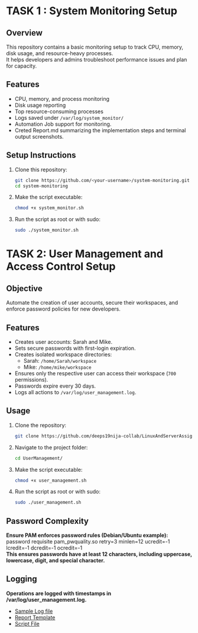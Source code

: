 
# TASK 1 : System Monitoring Setup

## Overview
This repository contains a basic monitoring setup to track CPU, memory, disk usage, and resource-heavy processes.  
It helps developers and admins troubleshoot performance issues and plan for capacity.

## Features
- CPU, memory, and process monitoring
- Disk usage reporting
- Top resource-consuming processes
- Logs saved under `/var/log/system_monitor/`
- Automation Job support for monitoring.
- Creted Report.md summarizing the implementation steps and terminal output screenshots.  

## Setup Instructions
1. Clone this repository:
   ```bash
   git clone https://github.com/<your-username>/system-monitoring.git
   cd system-monitoring
2. Make the script executable:
   ```bash
   chmod +x system_monitor.sh
   
4. Run the script as root or with sudo:
   ```bash
   sudo ./system_monitor.sh
   

# TASK 2: User Management and Access Control Setup

## Objective
Automate the creation of user accounts, secure their workspaces, and enforce password policies for new developers.

## Features
- Creates user accounts: Sarah and Mike.
- Sets secure passwords with first-login expiration.
- Creates isolated workspace directories:
  - Sarah: `/home/Sarah/workspace`
  - Mike: `/home/mike/workspace`
- Ensures only the respective user can access their workspace (`700` permissions).
- Passwords expire every 30 days.
- Logs all actions to `/var/log/user_management.log`.

## Usage
1. Clone the repository:
   ```bash
   git clone https://github.com/deeps19nija-collab/LinuxAndServerAssignment.git

2. Navigate to the project folder: 
   ```bash
   cd UserManagement/

3. Make the script executable:
   ```bash
   chmod +x user_management.sh

4. Run the script as root or with sudo:
   ```bash
   sudo ./user_management.sh

## Password Complexity  

**Ensure PAM enforces password rules (Debian/Ubuntu example):**  
password requisite pam_pwquality.so retry=3 minlen=12 ucredit=-1 lcredit=-1 dcredit=-1 ocredit=-1  
**This ensures passwords have at least 12 characters, including uppercase, lowercase, digit, and special character.**  

## Logging
**Operations are logged with timestamps in /var/log/user_management.log.**  

- [Sample Log file](https://github.com/deeps19nija-collab/LinuxAndServerAssignment/blob/main/UserManagement/user_management.log)
- [Report Template](https://github.com/deeps19nija-collab/LinuxAndServerAssignment/blob/main/UserManagement/USERMGMTREPORT.md)
- [Script File](https://github.com/deeps19nija-collab/LinuxAndServerAssignment/blob/main/UserManagement/user_management.sh)






